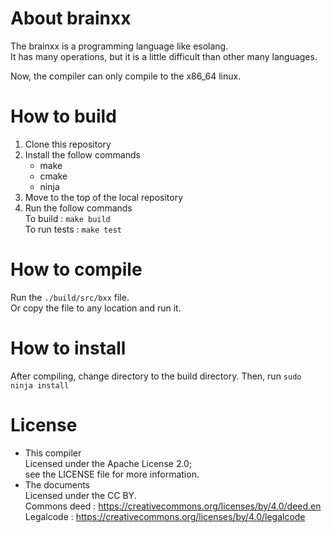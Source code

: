 # About brainxx
The brainxx is a programming language like esolang.  
It has many operations, but it is a little difficult than other many languages.

Now, the compiler can only compile to the x86_64 linux.

# How to build
1. Clone this repository
2. Install the follow commands
    - make
    - cmake
    - ninja
3. Move to the top of the local repository
4. Run the follow commands  
    To build :  `make build`  
    To run tests : `make test`

# How to compile
Run the `./build/src/bxx` file.  
Or copy the file to any location and run it.

# How to install
After compiling, change directory to the build directory.
Then, run `sudo ninja install`

# License
- This compiler  
    Licensed under the Apache License 2.0;  
    see the LICENSE file for more information.  
- The documents  
    Licensed under the CC BY.  
    Commons deed : https://creativecommons.org/licenses/by/4.0/deed.en  
    Legalcode : https://creativecommons.org/licenses/by/4.0/legalcode  
